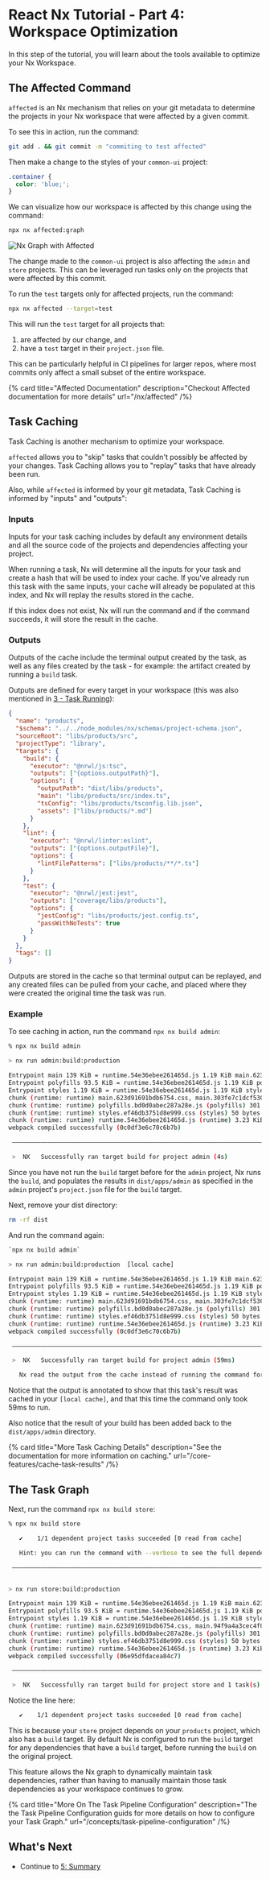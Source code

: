 # React Nx Tutorial - Part 4: Workspace Optimization

In this step of the tutorial, you will learn about the tools available to optimize your Nx Workspace.

## The Affected Command

`affected` is an Nx mechanism that relies on your git metadata to determine the projects in your Nx workspace that were affected by a given commit.

To see this in action, run the command:

```bash
git add . && git commit -m "commiting to test affected"
```

Then make a change to the styles of your `common-ui` project:

```css {% fileName="libs/common-ui/src/lib/common-ui.module.css" %}
.container {
  color: 'blue;';
}
```

We can visualize how our workspace is affected by this change using the command:

```bash
npx nx affected:graph
```

![Nx Graph with Affected](/shared/react-tutorial/nx-graph-with-affected.png)

The change made to the `common-ui` project is also affecting the `admin` and `store` projects. This can be leveraged run tasks only on the projects that were affected by this commit.

To run the `test` targets only for affected projects, run the command:

```bash
npx nx affected --target=test
```

This will run the `test` target for all projects that:

1. are affected by our change, and
2. have a `test` target in their `project.json` file.

This can be particularly helpful in CI pipelines for larger repos, where most commits only affect a small subset of the entire workspace.

{% card title="Affected Documentation" description="Checkout Affected documentation for more details" url="/nx/affected" /%}

## Task Caching

Task Caching is another mechanism to optimize your workspace.

`affected` allows you to "skip" tasks that couldn't possibly be affected by your changes. Task Caching allows you to "replay" tasks that have already been run.

Also, while `affected` is informed by your git metadata, Task Caching is informed by "inputs" and "outputs":

### Inputs

Inputs for your task caching includes by default any environment details and all the source code of the projects and dependencies affecting your project.

When running a task, Nx will determine all the inputs for your task and create a hash that will be used to index your cache. If you've already run this task with the same inputs, your cache will already be populated at this index, and Nx will replay the results stored in the cache.

If this index does not exist, Nx will run the command and if the command succeeds, it will store the result in the cache.

### Outputs

Outputs of the cache include the terminal output created by the task, as well as any files created by the task - for example: the artifact created by running a `build` task.

Outputs are defined for every target in your workspace (this was also mentioned in [3 - Task Running](/react-tutorial/3-task-running)):

```json {% fileName="libs/products/project.json" %}
{
  "name": "products",
  "$schema": "../../node_modules/nx/schemas/project-schema.json",
  "sourceRoot": "libs/products/src",
  "projectType": "library",
  "targets": {
    "build": {
      "executor": "@nrwl/js:tsc",
      "outputs": ["{options.outputPath}"],
      "options": {
        "outputPath": "dist/libs/products",
        "main": "libs/products/src/index.ts",
        "tsConfig": "libs/products/tsconfig.lib.json",
        "assets": ["libs/products/*.md"]
      }
    },
    "lint": {
      "executor": "@nrwl/linter:eslint",
      "outputs": ["{options.outputFile}"],
      "options": {
        "lintFilePatterns": ["libs/products/**/*.ts"]
      }
    },
    "test": {
      "executor": "@nrwl/jest:jest",
      "outputs": ["coverage/libs/products"],
      "options": {
        "jestConfig": "libs/products/jest.config.ts",
        "passWithNoTests": true
      }
    }
  },
  "tags": []
}
```

Outputs are stored in the cache so that terminal output can be replayed, and any created files can be pulled from your cache, and placed where they were created the original time the task was run.

### Example

To see caching in action, run the command `npx nx build admin`:

```bash
% npx nx build admin

> nx run admin:build:production

Entrypoint main 139 KiB = runtime.54e36ebee261465d.js 1.19 KiB main.623d91691bdb6754.css 42 bytes main.303fe7c1dcf5306b.js 137 KiB
Entrypoint polyfills 93.5 KiB = runtime.54e36ebee261465d.js 1.19 KiB polyfills.bd0d0abec287a28e.js 92.3 KiB
Entrypoint styles 1.19 KiB = runtime.54e36ebee261465d.js 1.19 KiB styles.ef46db3751d8e999.css 0 bytes
chunk (runtime: runtime) main.623d91691bdb6754.css, main.303fe7c1dcf5306b.js (main) 144 KiB (javascript) 50 bytes (css/mini-extract) [initial] [rendered]
chunk (runtime: runtime) polyfills.bd0d0abec287a28e.js (polyfills) 301 KiB [initial] [rendered]
chunk (runtime: runtime) styles.ef46db3751d8e999.css (styles) 50 bytes (javascript) 80 bytes (css/mini-extract) [initial] [rendered]
chunk (runtime: runtime) runtime.54e36ebee261465d.js (runtime) 3.23 KiB [entry] [rendered]
webpack compiled successfully (0c0df3e6c70c6b7b)

 ———————————————————————————————————————————————————————————————————————————————————————————————————

 >  NX   Successfully ran target build for project admin (4s)
```

Since you have not run the `build` target before for the `admin` project, Nx runs the `build`, and populates the results in `dist/apps/admin` as specified in the `admin` project's `project.json` file for the `build` target.

Next, remove your dist directory:

```bash
rm -rf dist
```

And run the command again:

```bash
`npx nx build admin`

> nx run admin:build:production  [local cache]

Entrypoint main 139 KiB = runtime.54e36ebee261465d.js 1.19 KiB main.623d91691bdb6754.css 42 bytes main.303fe7c1dcf5306b.js 137 KiB
Entrypoint polyfills 93.5 KiB = runtime.54e36ebee261465d.js 1.19 KiB polyfills.bd0d0abec287a28e.js 92.3 KiB
Entrypoint styles 1.19 KiB = runtime.54e36ebee261465d.js 1.19 KiB styles.ef46db3751d8e999.css 0 bytes
chunk (runtime: runtime) main.623d91691bdb6754.css, main.303fe7c1dcf5306b.js (main) 144 KiB (javascript) 50 bytes (css/mini-extract) [initial] [rendered]
chunk (runtime: runtime) polyfills.bd0d0abec287a28e.js (polyfills) 301 KiB [initial] [rendered]
chunk (runtime: runtime) styles.ef46db3751d8e999.css (styles) 50 bytes (javascript) 80 bytes (css/mini-extract) [initial] [rendered]
chunk (runtime: runtime) runtime.54e36ebee261465d.js (runtime) 3.23 KiB [entry] [rendered]
webpack compiled successfully (0c0df3e6c70c6b7b)

 ———————————————————————————————————————————————————————————————————————————————————————————————————

 >  NX   Successfully ran target build for project admin (59ms)

   Nx read the output from the cache instead of running the command for 1 out of 1 tasks.
```

Notice that the output is annotated to show that this task's result was cached in your `[local cache]`, and that this time the command only took 59ms to run.

Also notice that the result of your build has been added back to the `dist/apps/admin` directory.

{% card title="More Task Caching Details" description="See the documentation for more information on caching." url="/core-features/cache-task-results" /%}

## The Task Graph

Next, run the command `npx nx build store`:

```bash
% npx nx build store

   ✔    1/1 dependent project tasks succeeded [0 read from cache]

   Hint: you can run the command with --verbose to see the full dependent project outputs

 ———————————————————————————————————————————————————————————————————————————————————————————————————


> nx run store:build:production

Entrypoint main 139 KiB = runtime.54e36ebee261465d.js 1.19 KiB main.623d91691bdb6754.css 42 bytes main.94f9a4a3cec4f056.js 138 KiB
Entrypoint polyfills 93.5 KiB = runtime.54e36ebee261465d.js 1.19 KiB polyfills.bd0d0abec287a28e.js 92.3 KiB
Entrypoint styles 1.19 KiB = runtime.54e36ebee261465d.js 1.19 KiB styles.ef46db3751d8e999.css 0 bytes
chunk (runtime: runtime) main.623d91691bdb6754.css, main.94f9a4a3cec4f056.js (main) 145 KiB (javascript) 50 bytes (css/mini-extract) [initial] [rendered]
chunk (runtime: runtime) polyfills.bd0d0abec287a28e.js (polyfills) 301 KiB [initial] [rendered]
chunk (runtime: runtime) styles.ef46db3751d8e999.css (styles) 50 bytes (javascript) 80 bytes (css/mini-extract) [initial] [rendered]
chunk (runtime: runtime) runtime.54e36ebee261465d.js (runtime) 3.23 KiB [entry] [rendered]
webpack compiled successfully (06e95dfdacea84c7)

 ———————————————————————————————————————————————————————————————————————————————————————————————————

 >  NX   Successfully ran target build for project store and 1 task(s) it depends on (5s)
```

Notice the line here:

```bash
   ✔    1/1 dependent project tasks succeeded [0 read from cache]
```

This is because your `store` project depends on your `products` project, which also has a `build` target. By default Nx is configured to run the `build` target for any dependencies that have a `build` target, before running the `build` on the original project.

This feature allows the Nx graph to dynamically maintain task dependencies, rather than having to manually maintain those task dependencies as your workspace continues to grow.

{% card title="More On The Task Pipeline Configuration" description="The the Task Pipeline Configuration guids for more details on how to configure your Task Graph." url="/concepts/task-pipeline-configuration" /%}

## What's Next

- Continue to [5: Summary](/react-tutorial/5-summary)

